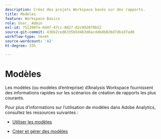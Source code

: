 ```yaml
---
description: Créez des projets Workspace basés sur des rapports.
title: Modèles
feature: Workspace Basics
role: User, Admin
exl-id: 751399fe-6d4f-47cc-8827-82c992079b52
source-git-commit: 436b2ced6335b5d4b3d8acd4bdb026d7db1d7ad8
workflow-type: tm+mt
source-wordcount: '42'
ht-degree: 33%

---
```


# Modèles

Les modèles (ou modèles d’entreprise) d’Analysis Workspace fournissent des informations rapides sur les scénarios de création de rapports les plus courants.

Pour plus d’informations sur l’utilisation de modèles dans Adobe Analytics, consultez les ressources suivantes :

* [Utiliser les modèles](/help/analyze/analysis-workspace/templates/use-templates.md)

* [Créer et gérer des modèles](/help/analyze/analysis-workspace/templates/create-templates.md)